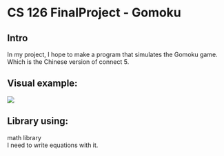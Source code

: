 # CS 126 FinalProject - Gomoku
## Intro
In my project, I hope to make a program that simulates the Gomoku game. Which is the Chinese version of connect 5.

## Visual example:

![](https://github.com/uiuc-sp18-cs126/final-project-rickypeng99/raw/master/graph.jpg)<br>
## Library using:
math library <br>
I need to write equations with it.
